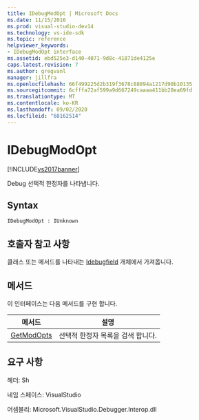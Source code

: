 ```yaml
---
title: IDebugModOpt | Microsoft Docs
ms.date: 11/15/2016
ms.prod: visual-studio-dev14
ms.technology: vs-ide-sdk
ms.topic: reference
helpviewer_keywords:
- IDebugModOpt interface
ms.assetid: ebd525e3-d140-4071-9d8c-41871de4125e
caps.latest.revision: 7
ms.author: gregvanl
manager: jillfra
ms.openlocfilehash: 66f499225d2b319f3678c88894a1217d90b10135
ms.sourcegitcommit: 6cfffa72af599a9d667249caaaa411bb28ea69fd
ms.translationtype: MT
ms.contentlocale: ko-KR
ms.lasthandoff: 09/02/2020
ms.locfileid: "68162514"
---
```

# <a name="idebugmodopt"></a>IDebugModOpt
[!INCLUDE[vs2017banner](../../../includes/vs2017banner.md)]

Debug 선택적 한정자를 나타냅니다.  
  
## <a name="syntax"></a>Syntax  
  
```  
IDebugModOpt : IUnknown  
```  
  
## <a name="notes-for-callers"></a>호출자 참고 사항  
 클래스 또는 메서드를 나타내는 [Idebugfield](../../../extensibility/debugger/reference/idebugfield.md) 개체에서 가져옵니다.  
  
## <a name="methods"></a>메서드  
 이 인터페이스는 다음 메서드를 구현 합니다.  
  
|메서드|설명|  
|------------|-----------------|  
|[GetModOpts](../../../extensibility/debugger/reference/idebugmodopt-getmodopts.md)|선택적 한정자 목록을 검색 합니다.|  
  
## <a name="requirements"></a>요구 사항  
 헤더: Sh  
  
 네임 스페이스: VisualStudio  
  
 어셈블리: Microsoft.VisualStudio.Debugger.Interop.dll
